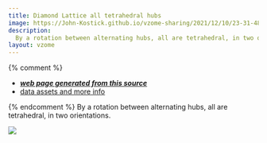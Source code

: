 ```yaml
---
title: Diamond Lattice all tetrahedral hubs
image: https://John-Kostick.github.io/vzome-sharing/2021/12/10/23-31-48-Diamond-Lattice-all-tetrahedral-hubs/Diamond-Lattice-all-tetrahedral-hubs.png
description:
  By a rotation between alternating hubs, all are tetrahedral, in two orientations.
layout: vzome
---
```


{% comment %}
 - [***web page generated from this source***][post]
 - [data assets and more info][github]

[post]: <https://John-Kostick.github.io/vzome-sharing/2021/12/10/Diamond-Lattice-all-tetrahedral-hubs-23-31-48.html>
[github]: <https://github.com/John-Kostick/vzome-sharing/tree/main/2021/12/10/23-31-48-Diamond-Lattice-all-tetrahedral-hubs/>
{% endcomment %}
By a rotation between alternating hubs, all are tetrahedral, in two orientations.

<vzome-viewer style="width: 100%; height: 65vh;"
       src="https://John-Kostick.github.io/vzome-sharing/2021/12/10/23-31-48-Diamond-Lattice-all-tetrahedral-hubs/Diamond-Lattice-all-tetrahedral-hubs.vZome" >
  <img src="https://John-Kostick.github.io/vzome-sharing/2021/12/10/23-31-48-Diamond-Lattice-all-tetrahedral-hubs/Diamond-Lattice-all-tetrahedral-hubs.png" />
</vzome-viewer>
